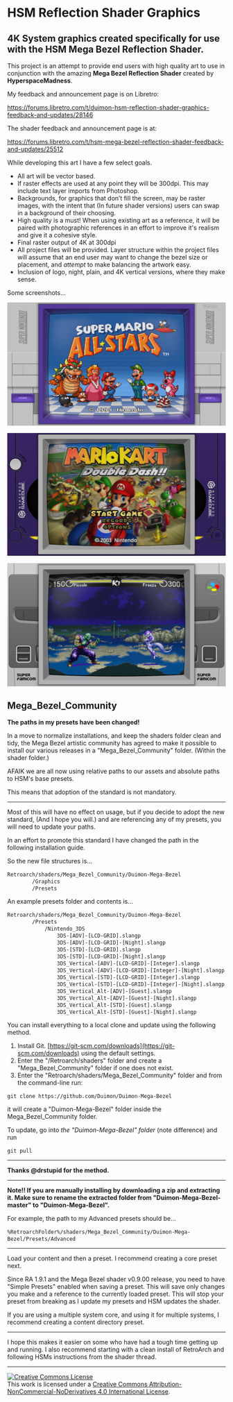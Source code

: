 # HSM Reflection Shader Graphics

## 4K System graphics created specifically for use with the HSM Mega Bezel Reflection Shader.

This project is an attempt to provide end users with high quality art to use in conjunction with the amazing **Mega Bezel Reflection Shader** created by **HyperspaceMadness**.

My feedback and announcement page is on Libretro:

https://forums.libretro.com/t/duimon-hsm-reflection-shader-graphics-feedback-and-updates/28146

The shader feedback and announcement page is at:

https://forums.libretro.com/t/hsm-mega-bezel-reflection-shader-feedback-and-updates/25512

While developing this art I have a few select goals.

* All art will be vector based.
* If raster effects are used at any point they will be 300dpi. This may include text layer imports from Photoshop.
* Backgrounds, for graphics that don’t fill the screen, may be raster images, with the intent that (In future shader versions) users can swap in a background of their choosing.
* High quality is a must! When using existing art as a reference, it will be paired with photographic references in an effort to improve it's realism and give it a cohesive style.
* Final raster output of 4K at 300dpi
* All project files will be provided. Layer structure within the project files will assume that an end user may want to change the bezel size or placement, and *attempt* to make balancing the artwork easy.
* Inclusion of logo, night, plain, and 4K vertical versions, where they make sense.

Some screenshots...

![](./images/SNES.png)

![](./images/Gamecube.png)

![](./images/Super_Famicom.png)




## Mega_Bezel_Community

**The paths in my presets have been changed!**

In a move to normalize installations, and keep the shaders folder clean and tidy, the Mega Bezel artistic community has agreed to make it possible to install our various releases in a "Mega_Bezel_Community" folder. (Within the shader folder.)

AFAIK we are all now using relative paths to our assets and absolute paths to HSM's base presets.

This means that adoption of the standard is not mandatory.

___

Most of this will have no effect on usage, but if you decide to adopt the new standard, (And I hope you will.) and are referencing any of my presets, you will need to update your paths.

In an effort to promote this standard I have changed the path in the following installation guide.

So the new file structures is...

    Retroarch/shaders/Mega_Bezel_Community/Duimon-Mega-Bezel
        	/Graphics
        	/Presets


An example presets folder and contents is...

    Retroarch/shaders/Mega_Bezel_Community/Duimon-Mega-Bezel
    		/Presets
    			/Nintendo_3DS
    				3DS-[ADV]-[LCD-GRID].slangp
    				3DS-[ADV]-[LCD-GRID]-[Night].slangp
    				3DS-[STD]-[LCD-GRID].slangp
    				3DS-[STD]-[LCD-GRID]-[Night].slangp
    				3DS_Vertical-[ADV]-[LCD-GRID]-[Integer].slangp
    				3DS_Vertical-[ADV]-[LCD-GRID]-[Integer]-[Night].slangp
    				3DS_Vertical-[STD]-[LCD-GRID]-[Integer].slangp
    				3DS_Vertical-[STD]-[LCD-GRID]-[Integer]-[Night].slangp
    				3DS_Vertical_Alt-[ADV]-[Guest].slangp
    				3DS_Vertical_Alt-[ADV]-[Guest]-[Night].slangp
    				3DS_Vertical_Alt-[STD]-[Guest].slangp
    				3DS_Vertical_Alt-[STD]-[Guest]-[Night].slangp


You can install everything to a local clone and update using the following method.

1. Install Git. [https://git-scm.com/downloads](https://git-scm.com/downloads) using the default settings.
2. Enter the "/Retroarch/shaders" folder and create a "Mega_Bezel_Community" folder if one does not exist.
3. Enter the "Retroarch/shaders/Mega_Bezel_Community" folder and from the command-line run:

```
git clone https://github.com/Duimon/Duimon-Mega-Bezel
```

it will create a "Duimon-Mega-Bezel" folder inside the Mega_Bezel_Community folder. 

To update, go into *the "Duimon-Mega-Bezel" folder* (note difference) and run

```
git pull
```
___

**Thanks @drstupid for the method.**
___

**Note!! If you are manually installing by downloading a zip and extracting it. Make sure to rename the extracted folder from "Duimon-Mega-Bezel-master" to "Duimon-Mega-Bezel".**

For example, the path to my Advanced presets should be...

```plaintext
%RetroarchFolder%/shaders/Mega_Bezel_Community/Duimon-Mega-Bezel/Presets/Advanced
```

___


Load your content and then a preset. I recommend creating a core preset next.

Since RA 1.9.1 and the Mega Bezel shader v0.9.00 release, you need to have "Simple Presets" enabled when saving a preset. This will save only changes you make and a reference to the currently loaded preset. This will stop your preset from breaking as I update my presets and HSM updates the shader.

If you are using a multiple system core, and using it for multiple systems, I recommend creating a content directory preset.

___

I hope this makes it easier on some who have had a tough time getting up and running. I also recommend starting with a clean install of RetroArch and following HSMs instructions from the shader thread.

___

<a rel="license" href="http://creativecommons.org/licenses/by-nc-nd/4.0/"><img alt="Creative Commons License" style="border-width:0" src="https://i.creativecommons.org/l/by-nc-nd/4.0/80x15.png" /></a><br />This work is licensed under a <a rel="license" href="http://creativecommons.org/licenses/by-nc-nd/4.0/">Creative Commons Attribution-NonCommercial-NoDerivatives 4.0 International License</a>.
